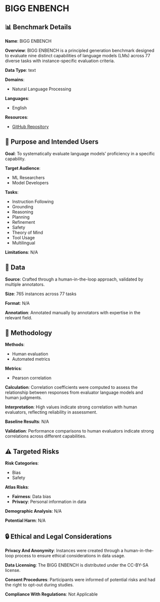 # BIGG ENBENCH

## 📊 Benchmark Details

**Name**: BIGG ENBENCH

**Overview**: BIGG ENBENCH is a principled generation benchmark designed to evaluate nine distinct capabilities of language models (LMs) across 77 diverse tasks with instance-specific evaluation criteria.

**Data Type**: text

**Domains**:
- Natural Language Processing

**Languages**:
- English

**Resources**:
- [GitHub Repository](https://github.com/prometheus-eval/prometheus-eval)

## 🎯 Purpose and Intended Users

**Goal**: To systematically evaluate language models' proficiency in a specific capability.

**Target Audience**:
- ML Researchers
- Model Developers

**Tasks**:
- Instruction Following
- Grounding
- Reasoning
- Planning
- Refinement
- Safety
- Theory of Mind
- Tool Usage
- Multilingual

**Limitations**: N/A

## 💾 Data

**Source**: Crafted through a human-in-the-loop approach, validated by multiple annotators.

**Size**: 765 instances across 77 tasks

**Format**: N/A

**Annotation**: Annotated manually by annotators with expertise in the relevant field.

## 🔬 Methodology

**Methods**:
- Human evaluation
- Automated metrics

**Metrics**:
- Pearson correlation

**Calculation**: Correlation coefficients were computed to assess the relationship between responses from evaluator language models and human judgments.

**Interpretation**: High values indicate strong correlation with human evaluators, reflecting reliability in assessment.

**Baseline Results**: N/A

**Validation**: Performance comparisons to human evaluators indicate strong correlations across different capabilities.

## ⚠️ Targeted Risks

**Risk Categories**:
- Bias
- Safety

**Atlas Risks**:
- **Fairness**: Data bias
- **Privacy**: Personal information in data

**Demographic Analysis**: N/A

**Potential Harm**: N/A

## 🔒 Ethical and Legal Considerations

**Privacy And Anonymity**: Instances were created through a human-in-the-loop process to ensure ethical considerations in data usage.

**Data Licensing**: The BIGG ENBENCH is distributed under the CC-BY-SA license.

**Consent Procedures**: Participants were informed of potential risks and had the right to opt-out during studies.

**Compliance With Regulations**: Not Applicable
